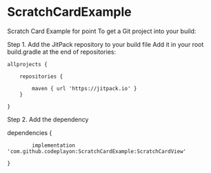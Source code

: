 # ScratchCardExample
Scratch Card Example for point 
To get a Git project into your build:

Step 1. Add the JitPack repository to your build file
Add it in your root build.gradle at the end of repositories:

	allprojects {
	
		repositories {
			
			maven { url 'https://jitpack.io' }
		}
		
	}
	
  
  Step 2. Add the dependency
  
 dependencies {
 
	        implementation 'com.github.codeplayon:ScratchCardExample:ScratchCardView'
		
	}
